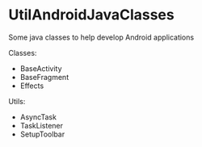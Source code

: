 # UtilAndroidJavaClasses

Some java classes to help develop Android applications

Classes:

* BaseActivity
* BaseFragment
* Effects

Utils:

* AsyncTask
* TaskListener
* SetupToolbar

